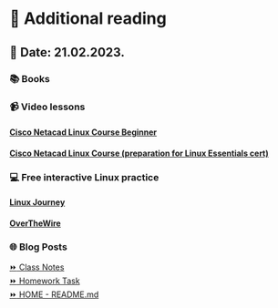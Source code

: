# 📖 Additional reading
## 📅 Date: 21.02.2023.

### 📚 Books

### 📹 Video lessons

#### [Cisco Netacad Linux Course Beginner](https://www.netacad.com/courses/os-it/ndg-linux-unhatched)
#### [Cisco Netacad Linux Course (preparation for Linux Essentials cert)](https://www.netacad.com/courses/os-it/ndg-linux-essentials)

### 💻 Free interactive Linux practice 

#### [Linux Journey](https://linuxjourney.com)
#### [OverTheWire](https://overthewire.org/wargames)

### 🌐 Blog Posts   

[:fast_forward: Class Notes](/devops-mentorship-program/02-february/week-2-210223/00-class-notes.md)  
[:fast_forward: Homework Task](/devops-mentorship-program/02-february/week-2-210223/01-homework.md)  
[:fast_forward: HOME - README.md](https://github.com/allops-solutions/devops-aws-mentorship-program#devops-mentorship-program)   

